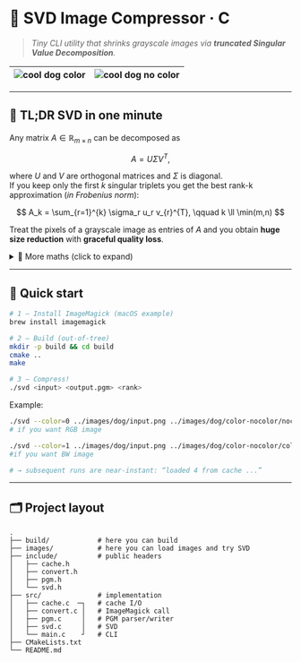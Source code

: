 # 📸 SVD Image Compressor · C

> _Tiny CLI utility that shrinks grayscale images via **truncated Singular Value Decomposition**._

| ![cool dog color](/images/dog/cool-dog-color.gif) | ![cool dog no color](/images/dog/cool-dog-nocolor.gif) |
|:-------------------------------------------------:|:------------------------------------------------------:|

---

## 🧠 TL;DR SVD in one minute

Any matrix $A \in \mathbb{R}_{m \times n}$ can be decomposed as

$$
A = U \Sigma V^{T},
$$

where $U$ and $V$ are orthogonal matrices and $\Sigma$ is diagonal.  
If you keep only the first $k$ singular triplets you get the best rank-k approximation (*in Frobenius norm*):

$$
A_k = \sum_{r=1}^{k} \sigma_r u_r v_{r}^{T}, \qquad k \ll \min(m,n)
$$

Treat the pixels of a grayscale image as entries of $A$ and you obtain **huge size reduction** with **graceful quality
loss**.

<details>
<summary>📐 More maths (click to expand) </summary>

* Power iteration finds the dominant singular vector by alternating multiplication with $A$ and $A^{T}$.
* After each triplet $(u_r, \sigma_r, v_r)$ we _deflate_ $A ← A − u_r \sigma_r v_{r}^{T}$ to expose the next $\sigma$.
* This process repeats until the requested rank is reached.

</details>

---

## 🚀 Quick start

```bash
# 1 – Install ImageMagick (macOS example)
brew install imagemagick

# 2 – Build (out-of-tree)
mkdir -p build && cd build
cmake ..
make

# 3 – Compress!
./svd <input> <output.pgm> <rank>
```

Example:

```bash
./svd --color=0 ../images/dog/input.png ../images/dog/color-nocolor/nocolor/output-nocolor-4.pgm 4  
# if you want RGB image

./svd --color=1 ../images/dog/input.png ../images/dog/color-nocolor/color/output-color-4.ppm 4  
#if you want BW image

# → subsequent runs are near-instant: “loaded 4 from cache ...”
```

---

## 🗂 Project layout

```text
.
├── build/            # here you can build                  
├── images/           # here you can load images and try SVD
├── include/          # public headers                      
│   ├── cache.h                                             
│   ├── convert.h                                           
│   ├── pgm.h                                               
│   └── svd.h                                               
├── src/              # implementation                      
│   ├── cache.c  ─┐   # cache I/O                           
│   ├── convert.c │   # ImageMagick call                    
│   ├── pgm.c     │   # PGM parser/writer                   
│   ├── svd.c     │   # SVD                                 
│   └── main.c    ┘   # CLI                                 
├── CMakeLists.txt
└── README.md
```